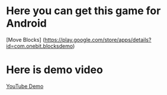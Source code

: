 # Here you can get this game for Android

[Move Blocks] (https://play.google.com/store/apps/details?id=com.onebit.blocksdemo)

# Here is demo video
[YouTube Demo](https://www.youtube.com/watch?v=MLuLFuFMIAc&feature=youtu.be)
